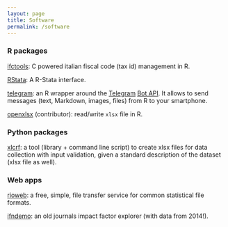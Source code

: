 ```yaml
---
layout: page
title: Software
permalink: /software
---
```


### R packages

[ifctools](https://CRAN.R-project.org/package=ifctools): C powered
italian fiscal code (tax id) management in R.

[RStata](https://CRAN.R-project.org/package=RStata): A R-Stata interface.

[telegram](https://CRAN.R-project.org/package=telegram): an R wrapper
around the [Telegram](http://telegram.org/) [Bot
API](http://core.telegram.org/bots/api). It allows to send messages
(text, Markdown, images, files) from R to your smartphone.

[openxlsx](https://CRAN.R-project.org/package=openxlsx) (contributor):
read/write `xlsx` file in R.

### Python packages

[xlcrf](https://github.com/lbraglia/xlcrf): a tool (library + command
line script) to create xlsx files for data collection with input
validation, given a standard description of the dataset (xlsx file as
well).


### Web apps

[rioweb](https://gallery.shinyapps.io/rioweb): a free, simple, file
transfer service for common statistical file formats. 

[ifndemo](https://lbraglia.shinyapps.io/ifndemo): an old journals
 impact factor explorer (with data from 2014!).
